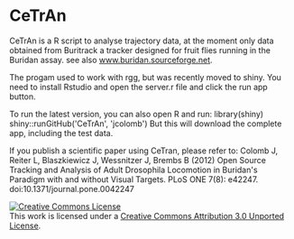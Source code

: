 CeTrAn
======

CeTrAn is a R script to analyse trajectory data, at the moment only data obtained from Buritrack a tracker designed for fruit flies running in the Buridan assay. see also www.buridan.sourceforge.net.

The progam used to work with rgg, but was recently moved to shiny. You need to install Rstudio and open the server.r file and click the run app button.

To run the latest version, you can also open R and run:
library(shiny)
shiny::runGitHub('CeTrAn', 'jcolomb')
But this will download the complete app, including the test data.


If you publish a scientific paper using CeTran, please refer to:
Colomb J, Reiter L, Blaszkiewicz J, Wessnitzer J, Brembs B (2012) Open Source Tracking and Analysis of Adult Drosophila Locomotion in Buridan's Paradigm with and without Visual Targets. PLoS ONE 7(8): e42247. doi:10.1371/journal.pone.0042247

<a rel="license" href="http://creativecommons.org/licenses/by/3.0/deed.en_US"><img alt="Creative Commons License" style="border-width:0" src="http://i.creativecommons.org/l/by/3.0/88x31.png" /></a><br />This work is licensed under a <a rel="license" href="http://creativecommons.org/licenses/by/3.0/deed.en_US">Creative Commons Attribution 3.0 Unported License</a>.
